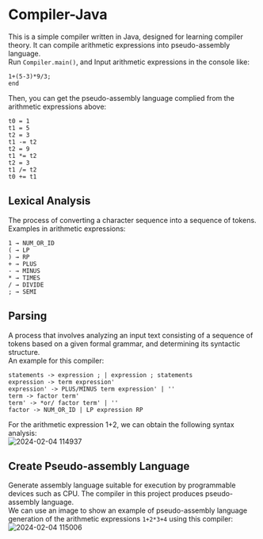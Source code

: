 # Compiler-Java
This is a simple compiler written in Java, designed for learning compiler theory. It can compile arithmetic expressions into pseudo-assembly language.  
Run `Compiler.main()`, and Input arithmetic expressions in the console like:  
```
1+(5-3)*9/3;
end
```  
Then, you can get the  pseudo-assembly language complied from the arithmetic expressions above:  
```
t0 = 1
t1 = 5
t2 = 3
t1 -= t2
t2 = 9
t1 *= t2
t2 = 3
t1 /= t2
t0 += t1
```  

## Lexical Analysis
The process of converting a character sequence into a sequence of tokens.  
Examples in arithmetic expressions:    
```
1 → NUM_OR_ID
( → LP
) → RP
+ → PLUS
- → MINUS
* → TIMES
/ → DIVIDE
; → SEMI
```

## Parsing
A process that involves analyzing an input text consisting of a sequence of tokens based on a given formal grammar, and determining its syntactic structure.  
An example for this compiler:   
```
statements -> expression ; | expression ; statements
expression -> term expression'
expression' -> PLUS/MINUS term expression' | ''
term -> factor term'
term' -> *or/ factor term' | ''
factor -> NUM_OR_ID | LP expression RP
```  
For the arithmetic expression 1+2, we can obtain the following syntax analysis:  
![2024-02-04 114937](https://github.com/lirunsen/Compiler-Java/assets/82029821/8b9932a9-49f0-483e-821b-c78660592a7b)


## Create Pseudo-assembly Language
Generate assembly language suitable for execution by programmable devices such as CPU. The compiler in this project produces pseudo-assembly language.  
We can use an image to show an example of pseudo-assembly language generation of the arithmetic expressions `1+2*3+4` using this compiler:  
![2024-02-04 115006](https://github.com/lirunsen/Compiler-Java/assets/82029821/1ec8a912-4a28-4887-87eb-595794ee7555)
